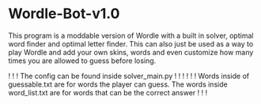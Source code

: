 # Wordle-Bot-v1.0

This program is a moddable version of Wordle with a built in solver, optimal word finder and optimal letter finder. This can also just be used as a way to play Wordle and add your own skins, words and even customize how many times you are allowed to guess before losing.

! ! ! The config can be found inside solver_main.py ! ! !
! ! ! Words inside of guessable.txt are for words the player can guess. The words inside word_list.txt are for words that can be the correct answer ! ! !
